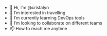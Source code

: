 - 👋 Hi, I’m @cristalyn
- 👀 I’m interested in travelling
- 🌱 I’m currently learning DevOps tools
- 💞️ I’m looking to collaborate on different teams
- 📫 How to reach me anytime

<!---
ctvle/ctvle is a ✨ special ✨ repository because its `README.md` (this file) appears on your GitHub profile.
You can click the Preview link to take a look at your changes.
--->
